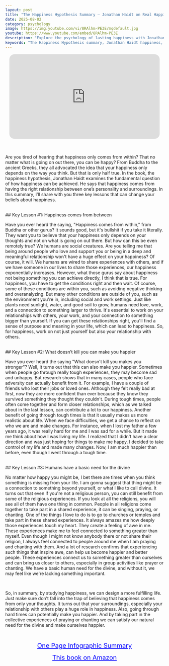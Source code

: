 ```yaml
---
layout: post
title: "The Happiness Hypothesis Summary – Jonathan Haidt on Real Happiness, Adversity, and the Need for Meaning"
date: 2025-08-02
category: psychology
image: https://img.youtube.com/vi/8RAlhm-PE3E/mqdefault.jpg
youtube: https://www.youtube.com/embed/8RAlhm-PE3E
description: "Explore the psychology of lasting happiness with Jonathan Haidt’s 'The Happiness Hypothesis.' Learn how relationships, adversity, and spiritual connection shape a fulfilling life."
keywords: "The Happiness Hypothesis summary, Jonathan Haidt happiness, psychology of happiness, adversity and growth, spiritual fulfillment, science of well-being, happiness through relationships"
---
```


<div style="display: flex; justify-content: center; margin-bottom: 20px;">
  <div style="aspect-ratio: 16 / 9; width: 95%; max-width: 700px; position: relative;">
    <iframe 
      src="https://www.youtube.com/embed/8RAlhm-PE3E"
      title="The Happiness Hypothesis Summary – Jonathan Haidt on Real Happiness, Adversity, and the Need for Meaning"
      allowfullscreen
      frameborder="0"
      style="position: absolute; inset: 0; width: 100%; height: 100%; border-radius: 16px;">
    </iframe>
  </div>
</div>

<div style="height: 15px;"></div>
<!-- ..................................................................... -->


Are you tired of hearing that happiness only comes from within? That no matter what is going on out there, you can be happy? From Buddha to the ancient Greeks, they all advocated the idea that your happiness only depends on the way you think. But that is only half true. In the book, the happiness hypothesis, Jonathan Haidt examines the fundamental question of how happiness can be achieved. He says that happiness comes from having the right relationship between one’s personality and surroundings. In this summary, I’ll share with you three key lessons that can change your beliefs about happiness. 


<br>
## Key Lesson #1: Happiness comes from between


Have you ever heard the saying, "Happiness comes from within," from Buddha or other gurus? It sounds good, but it's bullshit if you take it literally. They want you to believe that your happiness only depends on your thoughts and not on what is going on out there. But how can this be even remotely true? We humans are social creatures. Are you telling me that being around people who love and support you or being in a deep and meaningful relationship won't have a huge effect on your happiness? Of course, it will. We humans are wired to share experiences with others, and if we have someone in our lives to share those experiences, our happiness exponentially increases. However, what those gurus say about happiness not being something you can achieve directly, I think that is true. For happiness, you have to get the conditions right and then wait. Of course, some of these conditions are within you, such as avoiding negative thinking and overanalyzing. But many other conditions are outside of you, such as the environment you're in, including social and work settings. Just like plants need sunlight, water, and good soil to grow, humans need love, work, and a connection to something larger to thrive. It's essential to work on your relationships with others, your work, and your connection to something bigger than yourself. If you can get these relationships right, you'll find a sense of purpose and meaning in your life, which can lead to happiness. So, for happiness, work on not just yourself but also your relationship with others.



<br>
## Key Lesson #2: What doesn’t kill you can make you happier


Have you ever heard the saying "What doesn't kill you makes you stronger"? Well, it turns out that this can also make you happier. Sometimes when people go through really tough experiences, they may become sad and unhappy. But research shows that in many cases, people who face adversity can actually benefit from it. For example, I have a couple of friends who lost their jobs or loved ones. Although they felt really bad at first, now they are more confident than ever because they know they survived something they thought they couldn't. During tough times, people often come together and form closer relationships, which as we talked about in the last lesson, can contribute a lot to our happiness. Another benefit of going through tough times is that it usually makes us more realistic about life. When we face difficulties, we get a chance to reflect on who we are and make changes. For instance, when I lost my father a few years ago, it was really hard for me and I was sad for a while. But it made me think about how I was living my life. I realized that I didn't have a clear direction and was just hoping for things to make me happy. I decided to take control of my life and made many changes. Now, I am much happier than before, even though I went through a tough time.



<br>
## Key Lesson #3: Humans have a basic need for the divine


No matter how happy you might be, I bet there are times when you think something is missing from your life. I am gonna suggest that thing might be a connection to something beyond yourself, or what I like to call divine. It turns out that even if you're not a religious person, you can still benefit from some of the religious experiences. If you look at all the religions, you will see all of them have one thing in common. People in all religions come together to take part in a shared experience, it can be singing, praying, or chanting. One of the things I love to do is to go to churches or temples and take part in these shared experiences. It always amazes me how deeply those experiences touch my heart. They create a feeling of awe in me. These experiences make me to feel connected to something greater than myself. Even though I might not know anybody there or not share their religion, I always feel connected to people around me when I am praying and chanting with them. And a lot of research confirms that experiencing such things that inspire awe, can help us become happier and better people. These experiences connect us to something greater than ourselves and can bring us closer to others, especially in group activities like prayer or chanting. We have a basic human need for the divine, and without it, we may feel like we're lacking something important.

<br>
 

So, in summary, by studying happiness, we can design a more fulfilling life. Just make sure don’t fall into the trap of believing that happiness comes from only your thoughts. It turns out that your surroundings, especially your relationship with others play a huge role in happiness. Also, going through hard times can potentially make you happier. And by taking part in the collective experiences of praying or chanting we can satisfy our natural need for the divine and make ourselves happier.



<br>
<p style="text-align: center;">
  <a href="https://summary.readandgrowwise.com/happinesshypothesis" target="_blank" style="color: blue; text-decoration: underline; font-size: 20px;">
    One Page Infographic Summary
  </a>
</p>
<p style="text-align: center;">
  <a href="https://amzn.to/3KkT51W" target="_blank" style="color: blue; text-decoration: underline; font-size: 20px;">
    This book on Amazon
  </a>
</p>
